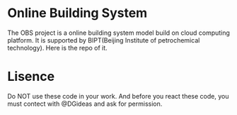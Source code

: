 # Online Building System
The OBS project is a online building system model build on cloud computing platform. It is supported by BIPT(Beijing Institute of petrochemical technology). Here is the repo of it.

# Lisence
Do NOT use these code in your work. And before you react these code, you must contect with @DGideas and ask for permission.
